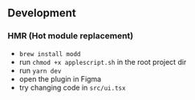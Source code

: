 ## Development

### HMR (Hot module replacement)

- `brew install modd`
- run `chmod +x applescript.sh` in the root project dir
- run `yarn dev`
- open the plugin in Figma
- try changing code in `src/ui.tsx`


